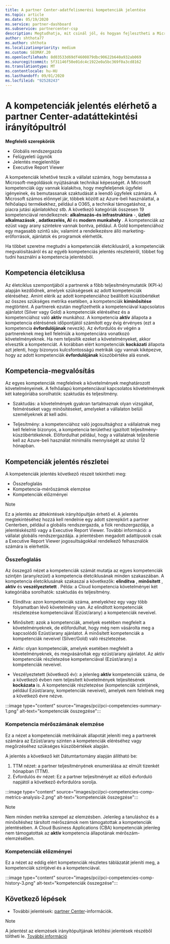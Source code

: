```yaml
---
title: A partner Center-adatfelismerési kompetenciák jelentése
ms.topic: article
ms.date: 05/19/2020
ms.service: partner-dashboard
ms.subservice: partnercenter-csp
description: Megtudhatja, mit csinál jól, és hogyan fejlesztheti a Microsoft-kompetenciák, a kompetenciák szintjei és a Microsoft-megoldások nyújtásával kapcsolatos ajánlatait.
author: shthota77
ms.author: shthota
ms.localizationpriority: medium
ms.custom: SEOMAY.20
ms.openlocfilehash: 8d03533d69df4600879dbc90622b640a932ab069
ms.sourcegitcommit: 5f31146f50e01dc4c1922e0a5bc369f0a3cd8162
ms.translationtype: MT
ms.contentlocale: hu-HU
ms.lasthandoff: 09/01/2020
ms.locfileid: "92528243"
---
```

# <a name="competencies-report-available-from-the-partner-center-insights-dashboard"></a>A kompetenciák jelentés elérhető a partner Center-adatáttekintési irányítópultról

**Megfelelő szerepkörök**
- Globális rendszergazda
- Felügyeleti ügynök
- Jelentés megjelenítője
- Executive Report Viewer

A kompetenciák lehetővé teszik a vállalat számára, hogy bemutassa a Microsoft-megoldások nyújtásának technikai képességét. A Microsoft kompetenciák úgy vannak kialakítva, hogy megfeleljenek ügyfelei igényeinek, és bemutassanak szaktudását a leendő ügyfelek számára. A Microsoft számos előnnyel jár, többek között az Azure-beli használattal, a felhőalapú termékekhez, például a O365, a technikai támogatáshoz, a piacra jutási ajánlatokhoz stb. A következő kategóriák összesen 19 kompetenciával rendelkeznek: **alkalmazás-és infrastruktúra** -, **üzleti alkalmazások** , **adatkezelés, AI** és **modern munkahely** . A kompetenciák az ezüst vagy arany szintekre vannak bontva, például. A Gold kompetenciához egy magasabb szintű sáv, valamint a rendelkezésre álló marketing-erőforrások, ajánlatok és programok elérhetők.  

Ha többet szeretne megtudni a kompetenciák életciklusáról, a kompetenciák megvalósításáról és az egyéb kompetenciás jelentés részleteiről, többet fog tudni használni a kompetencia jelentésből.

## <a name="competency-life-cycle"></a>Kompetencia életciklusa

Az életciklus szempontjából a partnerek a főbb teljesítménymutatók (KPI-k) alapján kezdődnek, amelyek szükségesek az adott kompetenciák eléréséhez. Amint elérik az adott kompetenciához beállított küszöbértéket az összes szükséges metrika esetében, a kompetenciák **kiminősítése** megtörtént. A partnerek ezután megfizethetik a kompetenciával kapcsolatos ajánlatot (Silver vagy Gold) a kompetenciák eléréséhez és a kompetenciához való **aktív** munkához. A kompetencia **aktív** állapota a kompetencia elérésének időpontjától számított egy évig érvényes (ezt a kompetencia **évfordulójának** nevezik). Az évfordulós év végén a partnereknek meg kell felelniük a kompetenciára vonatkozó követelményeknek. Ha nem teljesítik ezeket a követelményeket, akkor elvesztik a kompetenciát. A korábban elért kompetenciák **kockázati** állapota azt jelenti, hogy bizonyos kulcsfontosságú metrikák úgy vannak kiképezve, hogy az adott kompetenciák **évfordulójának** küszöbértéke alá esnek.

## <a name="competency-attainment"></a>Kompetencia-megvalósítás

Az egyes kompetenciák megfelelnek a követelmények meghatározott követelményeinek. A felhőalapú kompetenciával kapcsolatos követelmények két kategóriába sorolhatók: szaktudás és teljesítmény.

- Szaktudás: a követelmények gyakran tartalmaznak olyan vizsgákat, felméréseket vagy minősítéseket, amelyeket a vállalaton belüli személyeknek át kell adni.

- Teljesítmény: a kompetenciához való jogosultsághoz a vállalatnak meg kell felelnie bizonyos, a kompetencia területhez igazított teljesítmény-küszöbértékeknek. Előfordulhat például, hogy a vállalatnak teljesítenie kell az Azure-beli használat minimális mennyiségét az utolsó 12 hónapban.

## <a name="competencies-report-details"></a>Kompetenciák jelentés részletei

A kompetenciák jelentés következő részeit tekintheti meg:

- Összefoglalás
- Kompetencia-mérőszámok elemzése
- Kompetenciák előzményei

 > [!NOTE]
 > Ez a jelentés az áttekintések irányítópultján érhető el. A jelentés megtekintéséhez hozzá kell rendelnie egy adott szerepkört a partner Centerben, például a globális rendszergazda, a fiók rendszergazdája, a jelentéskészítő vagy a Executive Report Viewer. További információ: a vállalat globális rendszergazdája. a jelentésben megadott adattípusok csak a Executive Report Viewer jogosultságokkal rendelkező felhasználók számára is elérhetők.

### <a name="summary"></a>Összefoglalás

Az összegző nézet a kompetenciák számát mutatja az egyes kompetenciák szintjén (arany/ezüst) a kompetencia életciklusának minden szakaszában. A kompetencia életciklusának szakaszai a következők: **elindítva** , **minősített** , **aktív** és **veszélyeztetett** . Példa: a Cloud kompetencia követelményei két kategóriába sorolhatók: szaktudás és teljesítmény.

- Elindítva: azon kompetenciák száma, amelyekhez egy vagy több folyamatban lévő követelmény van.
Az elindított kompetenciák részletezése kompetenciával (Ezüst/arany) a kompetenciák neveivel.

- Minősített: azok a kompetenciák, amelyek esetében megfelelt a követelményeknek, de előfordulhat, hogy még nem vásárolta meg a kapcsolódó Ezüst/arany ajánlatot. A minősített kompetenciák a kompetenciák neveivel (Silver/Gold) való részletezése.

- Aktív: olyan kompetenciák, amelyek esetében megfelelt a követelményeknek, és megvásároltak egy ezüst/arany ajánlatot. Az aktív kompetenciák részletezése kompetenciával (Ezüst/arany) a kompetenciák neveivel.

- Veszélyeztetett (következő év): a jelenleg **aktív** kompetenciák száma, de a következő évben nem teljesített követelmények teljesítésének **kockázata** is.
A kompetenciák részletezése (kompetenciák szintjének, például Ezüst/arany, kompetenciák neveivel), amelyek nem felelnek meg a következő évre nézve.

:::image type="content" source="images/pci/pci-competencies-summary-1.png" alt-text="kompetenciák összegzése":::

### <a name="competency-metric-analysis"></a>Kompetencia mérőszámának elemzése

Ez a nézet a kompetenciák metrikáinak állapotát jeleníti meg a partnerek számára az Ezüst/arany szinten a kompetenciák eléréséhez vagy megőrzéséhez szükséges küszöbértékek alapján. 

A jelentés a következő két Dátumtartomány alapján állítható be:

1. TTM nézet: a partner teljesítményének enumerálása az elmúlt tizenkét hónapban (TTM).
2. Évfordulós év nézet: Ez a partner teljesítményét az előző évforduló napjától a következő évfordulóra sorolja.

:::image type="content" source="images/pci/pci-competencies-comp-metrics-analysis-2.png" alt-text="kompetenciák összegzése":::

> [!NOTE]
 > Nem minden metrika szerepel az elemzésben. Jelenleg a tanuláshoz és a minősítéshez társított mérőszámok nem támogatottak a kompetenciák jelentésében. A Cloud Business Applications (CBA) kompetenciák jelenleg nem támogatottak az **aktív** kompetencia állapotának mérőszám-elemzésében.

### <a name="competency-history"></a>Kompetenciák előzményei

Ez a nézet az eddig elért kompetenciák részletes táblázatát jeleníti meg, a kompetenciák szintjével és a kompetenciával.

:::image type="content" source="images/pci/pci-competencies-comp-history-3.png" alt-text="kompetenciák összegzése":::

## <a name="next-steps"></a>Következő lépések

- További jelentések: [partner Center](partner-center-insights.md)-információk.

>[!NOTE] 
> A jelentést az elemzések irányítópultjának letöltési jelentések részéből töltheti le. [További információ](pci-download-reports.md) 
